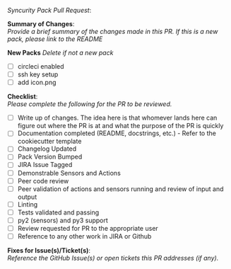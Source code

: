 *Syncurity Pack Pull Request*:  


**Summary of Changes**:  
_Provide a brief summary of the changes made in this PR. If this is a new pack, please link to
 the README_

**New Packs**
_Delete if not a new pack_
- [ ] circleci enabled
- [ ] ssh key setup
- [ ] add icon.png

**Checklist**:  
_Please complete the following for the PR to be reviewed._
- [ ] Write up of changes. The idea here is that whomever lands here can figure out where the PR
 is at and what the purpose of the PR is quickly
- [ ] Documentation completed (README, docstrings, etc.) - Refer to the cookiecutter template
- [ ] Changelog Updated
- [ ] Pack Version Bumped
- [ ] JIRA Issue Tagged
- [ ] Demonstrable Sensors and Actions
- [ ] Peer code review
- [ ] Peer validation of actions and sensors running and review of input and output
- [ ] Linting
- [ ] Tests validated and passing
- [ ] py2 (sensors) and py3 support
- [ ] Review requested for PR to the appropriate user
- [ ] Reference to any other work in JIRA or Github

**Fixes for Issue(s)/Ticket(s)**:  
_Reference the GitHub Issue(s) or open tickets this PR addresses (if any)._

